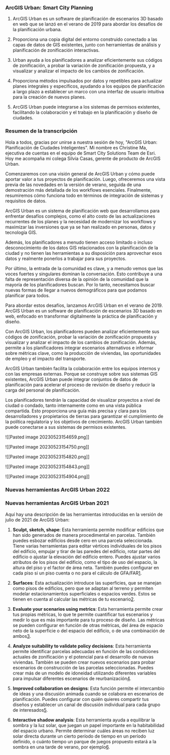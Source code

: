 ### ArcGIS Urban: Smart City Planning

1.  ArcGIS Urban es un software de planificación de escenarios 3D basado en web que se lanzó en el verano de 2019 para abordar los desafíos de la planificación urbana.
    
2.  Proporciona una copia digital del entorno construido conectado a las capas de datos de GIS existentes, junto con herramientas de análisis y planificación de zonificación interactivas.
    
3.  Urban ayuda a los planificadores a analizar eficientemente sus códigos de zonificación, a probar la variación de zonificación propuesta, y a visualizar y analizar el impacto de los cambios de zonificación.
    
4.  Proporciona métodos impulsados por datos y repetibles para actualizar planes integrales y específicos, ayudando a los equipos de planificación a largo plazo a establecer un marco con una interfaz de usuario intuitiva para la creación de nuevos planes.
    
5.  ArcGIS Urban puede integrarse a los sistemas de permisos existentes, facilitando la colaboración y el trabajo en la planificación y diseño de ciudades.

### Resumen de la transcripción 

Hola a todos, gracias por unirse a nuestra sesión de hoy, "ArcGIS Urban: Planificación de Ciudades Inteligentes". Mi nombre es Christine Ma, ejecutiva de cuentas en el equipo de Smart City Solutions Team de Esri. Hoy me acompaña mi colega Silvia Casas, gerente de producto de ArcGIS Urban.

Comenzaremos con una visión general de ArcGIS Urban y cómo puede aportar valor a tus proyectos de planificación. Luego, ofreceremos una vista previa de las novedades en la versión de verano, seguida de una demostración más detallada de los workflows esenciales. Finalmente, resumiremos cómo funciona todo en términos de integración de sistemas y requisitos de datos.

ArcGIS Urban es un sistema de planificación web que desarrollamos para enfrentar desafíos complejos, como el alto costo de las actualizaciones recurrentes de los planes y la necesidad de modernizar los workflows y maximizar las inversiones que ya se han realizado en personas, datos y tecnología GIS.

Además, los planificadores a menudo tienen acceso limitado o incluso desconocimiento de los datos GIS relacionados con la planificación de la ciudad y no tienen las herramientas a su disposición para aprovechar esos datos y realmente ponerlos a trabajar para sus proyectos.

Por último, la entrada de la comunidad es clave, y a menudo vemos que las voces fuertes y singulares dominan la conversación. Esto contribuye a una falta de representación diversa de la opinión de la comunidad que la mayoría de los planificadores buscan. Por lo tanto, necesitamos buscar nuevas formas de llegar a nuevos demográficos para que podamos planificar para todos.

Para abordar estos desafíos, lanzamos ArcGIS Urban en el verano de 2019. ArcGIS Urban es un software de planificación de escenarios 3D basado en web, enfocado en transformar digitalmente la práctica de planificación y diseño.

Con ArcGIS Urban, los planificadores pueden analizar eficientemente sus códigos de zonificación, probar la variación de zonificación propuesta y visualizar y analizar el impacto de los cambios de zonificación. Además, permite a los planificadores integrar escenarios alternativos e informar sobre métricas clave, como la producción de viviendas, las oportunidades de empleo y el impacto del transporte.

ArcGIS Urban también facilita la colaboración entre los equipos internos y con las empresas externas. Porque se construye sobre sus sistemas GIS existentes, ArcGIS Urban puede integrar conjuntos de datos de planificación para acelerar el proceso de revisión de diseño y reducir la carga del personal de planificación.

Los planificadores tendrán la capacidad de visualizar proyectos a nivel de ciudad o condado, tanto internamente como en una vista pública compartida. Esto proporciona una guía más precisa y clara para los desarrolladores y propietarios de tierras para garantizar el cumplimiento de la política regulatoria y los objetivos de crecimiento. ArcGIS Urban también puede conectarse a sus sistemas de permisos existentes.

![[Pasted image 20230523154659.png]]

![[Pasted image 20230523154750.png]]

![[Pasted image 20230523154820.png]]

![[Pasted image 20230523154843.png]]

![[Pasted image 20230523154904.png]]




### Nuevas herramientas ArcGIS Urban 2022



### Nuevas herramientas ArcGIS Urban 2021 

Aquí hay una descripción de las herramientas introducidas en la versión de julio de 2021 de ArcGIS Urban:

1.  **Sculpt, sketch, shape**: Esta herramienta permite modificar edificios que han sido generados de manera procedimental en parcelas. También puedes esbozar edificios desde cero en una parcela seleccionada. Tiene varias herramientas para editar vértices individuales de los pisos del edificio, empujar y tirar de las paredes del edificio, rotar partes del edificio o ajustar la elevación del edificio entero. Puedes ajustar varios atributos de los pisos del edificio, como el tipo de uso del espacio, la altura del piso y el factor de área neta. También puedes configurar en cada piso si un piso cuenta o no para el cálculo de GFA/FAR​[1](https://www.esri.com/arcgis-blog/products/urban/announcements/whats-new-in-arcgis-urban-july-2021/)​.
    
2.  **Surfaces**: Esta actualización introduce las superficies, que se manejan como pisos de edificios, pero que se adaptan al terreno y permiten modelar estacionamientos superficiales o espacios verdes. Estos se tienen en cuenta al calcular las métricas de tu escenario​[2](https://www.esri.com/arcgis-blog/products/urban/announcements/whats-new-in-arcgis-urban-july-2021/)​.
    
3.  **Evaluate your scenarios using metrics**: Esta herramienta permite crear tus propias métricas, lo que te permite cuantificar tus escenarios y medir lo que es más importante para tu proceso de diseño. Las métricas se pueden configurar en función de otras métricas, del área de espacio neto de la superficie o del espacio del edificio, o de una combinación de ambos​[3](https://www.esri.com/arcgis-blog/products/urban/announcements/whats-new-in-arcgis-urban-july-2021/)​.
    
4.  **Analyze suitability to validate policy decisions**: Esta herramienta permite identificar parcelas adecuadas en función de las condiciones actuales de zonificación y el potencial para el desarrollo de nuevas viviendas. También se pueden crear nuevos escenarios para probar escenarios de construcción de las parcelas seleccionadas. Puedes crear más de un modelo de idoneidad utilizando diferentes variables para impulsar diferentes escenarios de reurbanización​[4](https://www.esri.com/arcgis-blog/products/urban/announcements/whats-new-in-arcgis-urban-july-2021/)​.
    
5.  **Improved collaboration on designs**: Esta función permite el intercambio de ideas y una discusión animada cuando se colabora en escenarios de planificación. Puedes configurar con quién quieres compartir tus diseños y establecer un canal de discusión individual para cada grupo de interesados​[5](https://www.esri.com/arcgis-blog/products/urban/announcements/whats-new-in-arcgis-urban-july-2021/)​.
    
6.  **Interactive shadow analysis**: Esta herramienta ayuda a equilibrar la sombra y la luz solar, que juegan un papel importante en la habitabilidad del espacio urbano. Permite determinar cuáles áreas no reciben luz solar directa durante un cierto período de tiempo en un período definido, o cuánto tiempo un parque de juegos propuesto estará a la sombra en una tarde de verano, por ejemplo​[6](https://www.esri.com/arcgis-blog/products/urban/announcements/whats-new-in-arcgis-urban-july-2021/)​.